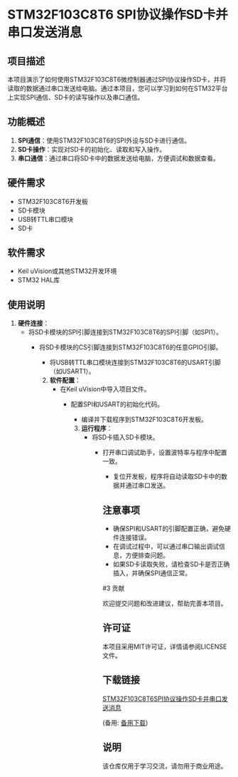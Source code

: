 # STM32F103C8T6 SPI协议操作SD卡并串口发送消息

## 项目描述

本项目演示了如何使用STM32F103C8T6微控制器通过SPI协议操作SD卡，并将读取的数据通过串口发送给电脑。通过本项目，您可以学习到如何在STM32平台上实现SPI通信、SD卡的读写操作以及串口通信。

## 功能概述

1. **SPI通信**：使用STM32F103C8T6的SPI外设与SD卡进行通信。
2. **SD卡操作**：实现对SD卡的初始化、读取和写入操作。
3. **串口通信**：通过串口将SD卡中的数据发送给电脑，方便调试和数据查看。

## 硬件需求

- STM32F103C8T6开发板
- SD卡模块
- USB转TTL串口模块
- SD卡

## 软件需求

- Keil uVision或其他STM32开发环境
- STM32 HAL库

## 使用说明

1. **硬件连接**：
   - 将SD卡模块的SPI引脚连接到STM32F103C8T6的SPI引脚（如SPI1）。
      - 将SD卡模块的CS引脚连接到STM32F103C8T6的任意GPIO引脚。
         - 将USB转TTL串口模块连接到STM32F103C8T6的USART引脚（如USART1）。

         2. **软件配置**：
            - 在Keil uVision中导入项目文件。
               - 配置SPI和USART的初始化代码。
                  - 编译并下载程序到STM32F103C8T6开发板。

                  3. **运行程序**：
                     - 将SD卡插入SD卡模块。
                        - 打开串口调试助手，设置波特率与程序中配置一致。
                           - 复位开发板，程序将自动读取SD卡中的数据并通过串口发送。

                           ## 注意事项

                           - 确保SPI和USART的引脚配置正确，避免硬件连接错误。
                           - 在调试过程中，可以通过串口输出调试信息，方便排查问题。
                           - 如果SD卡读取失败，请检查SD卡是否正确插入，并确保SPI通信正常。

                           #3 贡献

                           欢迎提交问题和改进建议，帮助完善本项目。

                           ## 许可证

                           本项目采用MIT许可证，详情请参阅LICENSE文件。

                           ## 下载链接
                           [STM32F103C8T6SPI协议操作SD卡并串口发送消息](https://pan.quark.cn/s/c78daec30cf0) 

                           (备用: [备用下载](https://pan.baidu.com/s/15mmXhvyfg4kjHrKIvPoW5w?pwd=1234))

                           ## 说明

                           该仓库仅用于学习交流，请勿用于商业用途。
